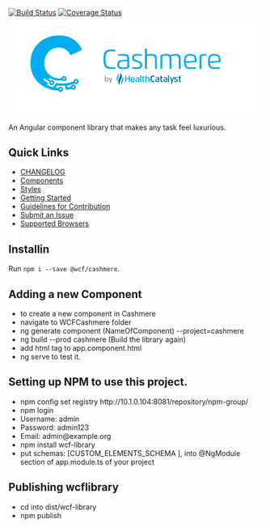 [![Build Status](https://travis-ci.org/HealthCatalyst/Fabric.Cashmere.svg?branch=master)](https://travis-ci.org/HealthCatalyst/Fabric.Cashmere)
[![Coverage Status](https://coveralls.io/repos/github/HealthCatalyst/Fabric.Cashmere/badge.svg?branch=master)](https://coveralls.io/github/HealthCatalyst/Fabric.Cashmere?branch=master)
![Cashmere Banner](https://raw.githubusercontent.com/HealthCatalyst/Fabric.Cashmere/master/CashmereBanner.png)

An Angular component library that makes any task feel luxurious.

## Quick Links

-   [CHANGELOG](https://github.com/HealthCatalyst/Fabric.Cashmere/blob/master/CHANGELOG.md)
-   [Components](https://wcf-insurance.github.io/index.html)
-   [Styles](http://cashmere.healthcatalyst.net/styles)
-   [Getting Started](http://cashmere.healthcatalyst.net/guides/getting-started)
-   [Guidelines for Contribution](http://cashmere.healthcatalyst.net/guides/contribution-guide)
-   [Submit an Issue](http://cashmere.healthcatalyst.net/guides/submit-an-issue)
-   [Supported Browsers](http://cashmere.healthcatalyst.net/guides/supported-browsers)

## Installin

Run `npm i --save @wcf/cashmere`.

## Adding a new Component

<ul>
<li>to create a new component in Cashmere</li>
<li>navigate to WCFCashmere folder</li>
<li>ng generate component (NameOfComponent) --project=cashmere</li>
<li>ng build --prod cashmere (Build the library again)</li>
<li>add html tag to app.component.html</li>
<li>ng serve to test it.</li>
</ul>

## Setting up NPM to use this project.

<ul>
<li>npm config set registry http://10.1.0.104:8081/repository/npm-group/</li>
<li>npm login</li>
<li>Username: admin</li>
<li>Password: admin123</li>
<li>Email: admin@example.org</li>
<li>npm install wcf-library</li>
<li>put schemas: [CUSTOM_ELEMENTS_SCHEMA ], into @NgModule section of app.module.ts of your project</li>
</ul>

## Publishing wcflibrary

<ul>
<li>cd into dist/wcf-library</li>
<li>npm publish</li>
</ul>
